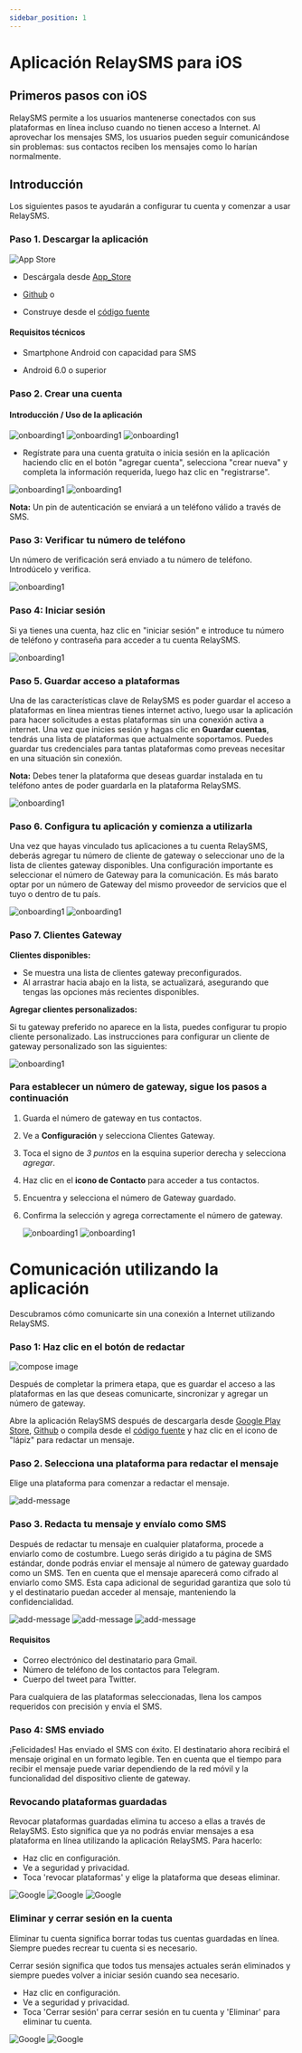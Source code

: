 ```yaml
---
sidebar_position: 1
---
```


# Aplicación RelaySMS para iOS

## Primeros pasos con iOS

RelaySMS permite a los usuarios mantenerse conectados con sus plataformas en línea incluso cuando no tienen acceso a Internet. Al aprovechar los mensajes SMS, los usuarios pueden seguir comunicándose sin problemas: sus contactos reciben los mensajes como lo harían normalmente.

## Introducción

Los siguientes pasos te ayudarán a configurar tu cuenta y comenzar a usar RelaySMS.

### Paso 1. Descargar la aplicación

![App Store](/img/ios2.jpeg)

- Descárgala desde [App_Store](https://apps.apple.com/us/app/relaysms/id6630382970)

- [Github](https://github.com/smswithoutborders/SMSwithoutBorders-Android/releases/tag/v1.0) o

- Construye desde el [código fuente](https://github.com/smswithoutborders/SMSwithoutBorders-Android)

#### Requisitos técnicos

- Smartphone Android con capacidad para SMS

- Android 6.0 o superior

### Paso 2. Crear una cuenta

#### Introducción / Uso de la aplicación

<img src="/iOS/1-welcome.png" alt="onboarding1" class="resized-image"/>
<img src="/iOS/2a-skip.png" alt="onboarding1" class="resized-image"/>
<img src="/iOS/2b-TutorialFinish.png" alt="onboarding1" class="resized-image"/>

- Regístrate para una cuenta gratuita o inicia sesión en la aplicación haciendo clic en el botón "agregar cuenta", selecciona "crear nueva" y completa la información requerida, luego haz clic en "registrarse".

<img src="/iOS/2-step2creatandlog.png" alt="onboarding1" class="resized-image"/>
<img src="/iOS/3-CreateAccount.png" alt="onboarding1" class="resized-image"/>

**Nota:** Un pin de autenticación se enviará a un teléfono válido a través de SMS.

### Paso 3: Verificar tu número de teléfono

Un número de verificación será enviado a tu número de teléfono. Introdúcelo y verifica.

<img src="/iOS/3a-verificationCode.png" alt="onboarding1" class="resized-image"/>

### Paso 4: Iniciar sesión

Si ya tienes una cuenta, haz clic en "iniciar sesión" e introduce tu número de teléfono y contraseña para acceder a tu cuenta RelaySMS.

<img src="/iOS/login.png" alt="onboarding1" class="resized-image"/>

### Paso 5. Guardar acceso a plataformas

Una de las características clave de RelaySMS es poder guardar el acceso a plataformas en línea mientras tienes internet activo, luego usar la aplicación para hacer solicitudes a estas plataformas sin una conexión activa a internet. Una vez que inicies sesión y hagas clic en **Guardar cuentas**, tendrás una lista de plataformas que actualmente soportamos. Puedes guardar tus credenciales para tantas plataformas como preveas necesitar en una situación sin conexión.

**Nota:** Debes tener la plataforma que deseas guardar instalada en tu teléfono antes de poder guardarla en la plataforma RelaySMS.

<img src="/iOS/addPlatforms.png" alt="onboarding1" class="resized-image"/>

### Paso 6. Configura tu aplicación y comienza a utilizarla

Una vez que hayas vinculado tus aplicaciones a tu cuenta RelaySMS, deberás agregar tu número de cliente de gateway o seleccionar uno de la lista de clientes gateway disponibles. Una configuración importante es seleccionar el número de Gateway para la comunicación. Es más barato optar por un número de Gateway del mismo proveedor de servicios que el tuyo o dentro de tu país.

<img src="/iOS/landing.png" alt="onboarding1" class="resized-image"/>
<img src="/iOS/security.png" alt="onboarding1" class="resized-image"/>

### Paso 7. Clientes Gateway

**Clientes disponibles:**

- Se muestra una lista de clientes gateway preconfigurados.
- Al arrastrar hacia abajo en la lista, se actualizará, asegurando que tengas las opciones más recientes disponibles.

**Agregar clientes personalizados:**

Si tu gateway preferido no aparece en la lista, puedes configurar tu propio cliente personalizado. Las instrucciones para configurar un cliente de gateway personalizado son las siguientes:

<img src="/iOS/gateway.png" alt="onboarding1" class="resized-image"/>

### Para establecer un número de gateway, sigue los pasos a continuación

1. Guarda el número de gateway en tus contactos.
2. Ve a **Configuración** y selecciona Clientes Gateway.
3. Toca el signo de _3 puntos_ en la esquina superior derecha y selecciona _agregar_.
4. Haz clic en el **icono de Contacto** para acceder a tus contactos.
5. Encuentra y selecciona el número de Gateway guardado.
6. Confirma la selección y agrega correctamente el número de gateway.

   <img src="/iOS/gatewaynumbers.png" alt="onboarding1" class="resized-image"/>
   <img src="/iOS/makeDefault.png" alt="onboarding1" class="resized-image"/>

# Comunicación utilizando la aplicación

Descubramos cómo comunicarte sin una conexión a Internet utilizando RelaySMS.

### Paso 1: Haz clic en el botón de redactar

<img src="/iOS/landing.png" alt="compose image" class="resized-image"/>

Después de completar la primera etapa, que es guardar el acceso a las plataformas en las que deseas comunicarte, sincronizar y agregar un número de gateway.

Abre la aplicación RelaySMS después de descargarla desde [Google Play Store](https://play.google.com/store/apps/details?id=com.afkanerd.sw0b), [Github](https://github.com/smswithoutborders/SMSwithoutBorders-Android/releases/tag/v1.0) o compila desde el [código fuente](https://github.com/smswithoutborders/SMSwithoutBorders-Android) y haz clic en el icono de "lápiz" para redactar un mensaje.

### Paso 2. Selecciona una plataforma para redactar el mensaje

Elige una plataforma para comenzar a redactar el mensaje.

<img src="/iOS/composes.png" alt="add-message" class="resized-image"/>

### Paso 3. Redacta tu mensaje y envíalo como SMS

Después de redactar tu mensaje en cualquier plataforma, procede a enviarlo como de costumbre. Luego serás dirigido a tu página de SMS estándar, donde podrás enviar el mensaje al número de gateway guardado como un SMS. Ten en cuenta que el mensaje aparecerá como cifrado al enviarlo como SMS. Esta capa adicional de seguridad garantiza que solo tú y el destinatario puedan acceder al mensaje, manteniendo la confidencialidad.

<img src="/iOS/ComposeGmail.png" alt="add-message" class="resized-image"/>
<img src="/iOS/ComposeTelegram.png" alt="add-message" class="resized-image"/>
<img src="/iOS/ComposeTwitter.png" alt="add-message" class="resized-image"/>

#### Requisitos

- Correo electrónico del destinatario para Gmail.
- Número de teléfono de los contactos para Telegram.
- Cuerpo del tweet para Twitter.

Para cualquiera de las plataformas seleccionadas, llena los campos requeridos con precisión y envía el SMS.

### Paso 4: SMS enviado

¡Felicidades! Has enviado el SMS con éxito. El destinatario ahora recibirá el mensaje original en un formato legible. Ten en cuenta que el tiempo para recibir el mensaje puede variar dependiendo de la red móvil y la funcionalidad del dispositivo cliente de gateway.

### Revocando plataformas guardadas

Revocar plataformas guardadas elimina tu acceso a ellas a través de RelaySMS. Esto significa que ya no podrás enviar mensajes a esa plataforma en línea utilizando la aplicación RelaySMS. Para hacerlo:

- Haz clic en configuración.
- Ve a seguridad y privacidad.
- Toca 'revocar plataformas' y elige la plataforma que deseas eliminar.

<img src="/iOS/landing.png" alt="Google" class="resized-image"/>
<img src="/iOS/revokePlatforms.png" alt="Google" class="resized-image"/>
<img src="/iOS/selectrevoke.png" alt="Google" class="resized-image"/>

### Eliminar y cerrar sesión en la cuenta

Eliminar tu cuenta significa borrar todas tus cuentas guardadas en línea. Siempre puedes recrear tu cuenta si es necesario.

Cerrar sesión significa que todos tus mensajes actuales serán eliminados y siempre puedes volver a iniciar sesión cuando sea necesario.

- Haz clic en configuración.
- Ve a seguridad y privacidad.
- Toca 'Cerrar sesión' para cerrar sesión en tu cuenta y 'Eliminar' para eliminar tu cuenta.

<img src="/iOS/delete.png" alt="Google" class="resized-image"/>
<img src="/iOS/logout.png" alt="Google" class="resized-image"/>
